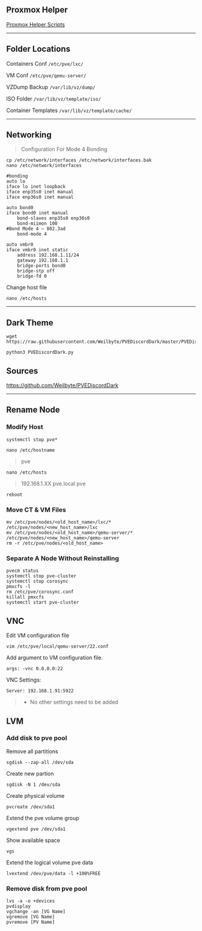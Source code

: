 ## Proxmox Helper
[Proxmox Helper Scripts](https://github.com/tteck/Proxmox)

---

## Folder Locations
Containers Conf ```/etc/pve/lxc/```

VM Conf ```/etc/pve/qemu-server/```

VZDump Backup ```/var/lib/vz/dump/```

ISO Folder ```/var/lib/vz/template/iso/```

Container Templates ```/var/lib/vz/template/cache/```

---

## Networking
> Configuration For Mode 4 Bonding
```
cp /etc/network/interfaces /etc/network/interfaces.bak
nano /etc/network/interfaces
```
```
#bonding
auto lo
iface lo inet loopback
iface enp35s0 inet manual
iface enp36s0 inet manual

auto bond0
iface bond0 inet manual
	bond-slaves enp35s0 enp36s0
	bond-miimon 100
#Bond Mode 4 – 802.3ad
	bond-mode 4

auto vmbr0
iface vmbr0 inet static
	address 192.168.1.11/24
 	gateway 192.168.1.1
	bridge-ports bond0
	bridge-stp off
	bridge-fd 0
```
Change host file
```
nano /etc/hosts
```

---

## Dark Theme
```
wget https://raw.githubusercontent.com/Weilbyte/PVEDiscordDark/master/PVEDiscordDark.py

python3 PVEDiscordDark.py
```

## Sources
https://github.com/Weilbyte/PVEDiscordDark

---

## Rename Node
### Modify Host
```systemctl stop pve*```

```nano /etc/hostname``` 
> pve

```nano /etc/hosts```
> 192.168.1.XX pve.local pve

```reboot```

### Move CT & VM Files
```
mv /etc/pve/nodes/<old_host_name>/lxc/* /etc/pve/nodes/<new_host_name>/lxc
mv /etc/pve/nodes/<old_host_name>/qemu-server/* /etc/pve/nodes/<new_host_name>/qemu-server
rm -r /etc/pve/nodes/<old_host_name>
```

### Separate A Node Without Reinstalling
```
pvecm status
systemctl stop pve-cluster
systemctl stop corosync
pmxcfs -l
rm /etc/pve/corosync.conf
killall pmxcfs
systemctl start pve-cluster
```

## VNC

Edit VM configuration file
```
vim /etc/pve/local/qemu-server/22.conf
```

Add argument to VM configuration file.
```
args: -vnc 0.0.0.0:22
```

VNC Settings:
```
Server: 192.168.1.91:5922
```
> * No other settings need to be added

## LVM

### Add disk to pve pool
Remove all partitions
```
sgdisk --zap-all /dev/sda
```
Create new partion
```
sgdisk -N 1 /dev/sda
```
Create physical volume
```
pvcreate /dev/sda1
```
Extend the pve volume group
```
vgextend pve /dev/sda1
```
Show available space
```
vgs
```
Extend the logical volume pve data 
```
lvextend /dev/pve/data -l +100%FREE
```

### Remove disk from pve pool
```
lvs -a -o +devices
pvdisplay
vgchange -an [VG Name]
vgremove [VG Name]
pvremove [PV Name]
```